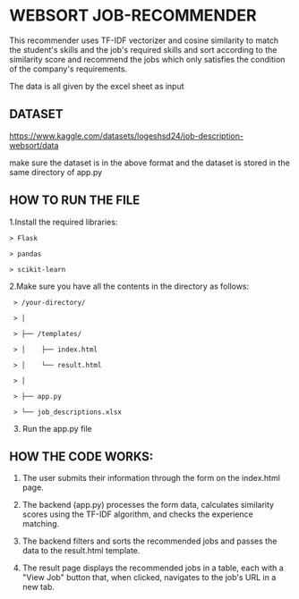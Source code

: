 # WEBSORT JOB-RECOMMENDER
 This recommender uses TF-IDF vectorizer and cosine similarity to match the student's skills and the job's required skills and sort according to the similarity score and recommend the jobs which only satisfies the condition of the company's requirements.

 The data is all given by the excel sheet as input

## DATASET

  https://www.kaggle.com/datasets/logeshsd24/job-description-websort/data

make sure the dataset is in the above format and the dataset is stored in the same directory of app.py

## HOW TO RUN THE FILE 

1.Install the required libraries:
    
    > Flask

    > pandas
    
    > scikit-learn


2.Make sure you have all the contents in the directory as follows:

     > /your-directory/
 
     > │
  
     > ├── /templates/
  
     > │    ├── index.html
  
     > │    └── result.html
  
     > │
  
     > ├── app.py
  
     > └── job_descriptions.xlsx


3. Run the app.py file


## HOW THE CODE WORKS: ##

1. The user submits their information through the form on the index.html page.

2. The backend (app.py) processes the form data, calculates similarity scores using the TF-IDF algorithm, and checks the experience matching.

3. The backend filters and sorts the recommended jobs and passes the data to the result.html template.

4. The result page displays the recommended jobs in a table, each with a "View Job" button that, when clicked, navigates to the job's URL in a new tab.
